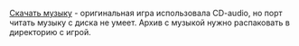 [Скачать музыку](https://m210.duke4.net/index.php/downloads/download/9-gdxpacks/60-powerslave-music-pack) - оригинальная игра использовала CD-audio, но порт читать музыку с диска не умеет. Архив с музыкой нужно распаковать в директорию с игрой.